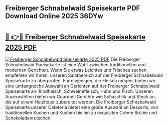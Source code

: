 ## Freiberger Schnabelwaid Speisekarte PDF Download Online 2025 36DYw

# <h2><a href="http://gc5hhp.nevu.top/?p=Freiberger+Schnabelwaid+Speisekarte">🔗 👉🔴 Freiberger Schnabelwaid Speisekarte 2025 PDF</a></h2>

[![Freiberger Schnabelwaid Speisekarte 2025 PDF](https://i.imgur.com/dBaPXMq.png)](http://gc5hhp.nevu.top/?p=Freiberger+Schnabelwaid+Speisekarte)
Die Freiberger Schnabelwaid Speisekarte ist eine Wahl zwischen traditionellen und modernen Gerichten. Wenn Sie etwas Leichtes und Frisches suchen, empfehlen wir Ihnen, unseren Salatbereich auf der Freiberger Schnabelwaid Speisekarte zu überprüfen. Für diejenigen, die Fleisch mögen, bieten wir eine umfangreiche Auswahl an Gerichten auf der Freiberger Schnabelwaid Speisekarte an: Rindfleisch, Schweinefleisch, Huhn und Fisch. Unseren Auserwählten bieten wir Gourmet-Gerichte wie Schaschlik und Steak an, die auf einem Holzfeuer zubereitet werden. Die Freiberger Schnabelwaid Speisekarte unserer Cafeteria bietet eine große Auswahl an Desserts, von traditionellen Kuchen und Kuchen bis hin zu exquisiten Crème Brûlée und Schokoladenrutschen.
